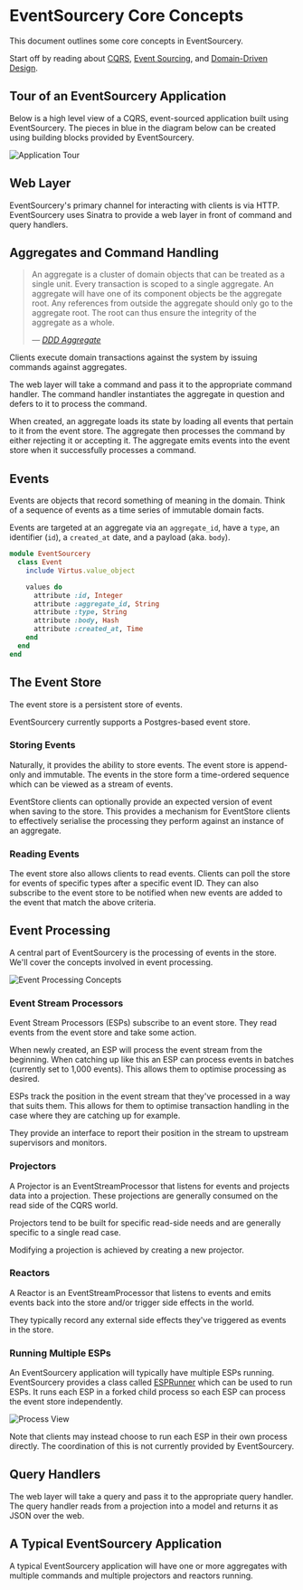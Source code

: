 # EventSourcery Core Concepts

This document outlines some core concepts in EventSourcery.

Start off by reading about [CQRS](http://martinfowler.com/bliki/CQRS.html), [Event Sourcing](http://www.martinfowler.com/eaaDev/EventSourcing.html), and [Domain-Driven Design](https://en.wikipedia.org/wiki/Domain-driven_design).

## Tour of an EventSourcery Application

Below is a high level view of a CQRS, event-sourced application built using EventSourcery. The pieces in blue in the diagram below can be created using building blocks provided by EventSourcery.

![Application Tour](./images/application-tour.png)

## Web Layer

EventSourcery's primary channel for interacting with clients is via HTTP. EventSourcery uses Sinatra to provide a web layer in front of command and query handlers.

## Aggregates and Command Handling

> An aggregate is a cluster of domain objects that can be treated as a single unit. Every transaction is scoped to a single aggregate. An aggregate will have one of its component objects be the aggregate root. Any references from outside the aggregate should only go to the aggregate root. The root can thus ensure the integrity of the aggregate as a whole.
>
> <cite>— [DDD Aggregate](http://martinfowler.com/bliki/DDD_Aggregate.html)</cite>

Clients execute domain transactions against the system by issuing commands against aggregates.

The web layer will take a command and pass it to the appropriate command handler. The command handler instantiates the aggregate in question and defers to it to process the command.

When created, an aggregate loads its state by loading all events that pertain to it from the event store. The aggregate then processes the command by either rejecting it or accepting it. The aggregate emits events into the event store when it successfully processes a command.

## Events

Events are objects that record something of meaning in the domain. Think of a sequence of events as a time series of immutable domain facts.

Events are targeted at an aggregate via an `aggregate_id`, have a `type`, an identifier (`id`), a `created_at` date, and a payload (aka. `body`).

```ruby
module EventSourcery
  class Event
    include Virtus.value_object

    values do
      attribute :id, Integer
      attribute :aggregate_id, String
      attribute :type, String
      attribute :body, Hash
      attribute :created_at, Time
    end
  end
end
```

## The Event Store

The event store is a persistent store of events.

EventSourcery currently supports a Postgres-based event store.

### Storing Events

Naturally, it provides the ability to store events. The event store is append-only and immutable. The events in the store form a time-ordered sequence which can be viewed as a stream of events.

EventStore clients can optionally provide an expected version of event when saving to the store. This provides a mechanism for EventStore clients to effectively serialise the processing they perform against an instance of an aggregate.

### Reading Events

The event store also allows clients to read events. Clients can poll the store for events of specific types after a specific event ID. They can also subscribe to the event store to be notified when new events are added to the event that match the above criteria.

## Event Processing

A central part of EventSourcery is the processing of events in the store. We'll cover the concepts involved in event processing.

![Event Processing Concepts](./images/event-processing-concepts.png)

### Event Stream Processors

Event Stream Processors (ESPs) subscribe to an event store. They read events from the event store and take some action.

When newly created, an ESP will process the event stream from the beginning. When catching up like this an ESP can process events in batches (currently set to 1,000 events). This allows them to optimise processing as desired.

ESPs track the position in the event stream that they've processed in a way that suits them. This allows for them to optimise transaction handling in the case where they are catching up for example.

They provide an interface to report their position in the stream to upstream supervisors and monitors.

### Projectors

A Projector is an EventStreamProcessor that listens for events and projects data into a projection. These projections are generally consumed on the read side of the CQRS world.

Projectors tend to be built for specific read-side needs and are generally specific to a single read case.

Modifying a projection is achieved by creating a new projector.

### Reactors

A Reactor is an EventStreamProcessor that listens to events and emits events back into the store and/or trigger side effects in the world.

They typically record any external side effects they've triggered as events in the store.

### Running Multiple ESPs

An EventSourcery application will typically have multiple ESPs running. EventSourcery provides a class called [ESPRunner](https://github.com/envato/event_sourcery/blob/master/lib/event_sourcery/event_processing/esp_runner.rb) which can be used to run ESPs. It runs each ESP in a forked child process so each ESP can process the event store independently.

![Process View](./images/process-view.png)

Note that clients may instead choose to run each ESP in their own process directly. The coordination of this is not currently provided by EventSourcery. 

## Query Handlers

The web layer will take a query and pass it to the appropriate query handler. The query handler reads from a projection into a model and returns it as JSON over the web.

## A Typical EventSourcery Application

A typical EventSourcery application will have one or more aggregates with multiple commands and multiple projectors and reactors running.


